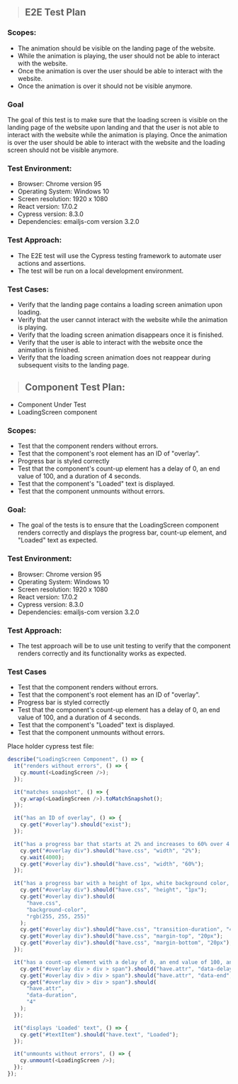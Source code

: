 > ## **E2E Test Plan**

### **Scopes:**

- The animation should be visible on the landing page of the website.
- While the animation is playing, the user should not be able to interact with the website.
- Once the animation is over the user should be able to interact with the website.
- Once the animation is over it should not be visible anymore.

### **Goal**

The goal of this test is to make sure that the loading screen is visible on the landing page of the website upon landing and that the user is not able to interact with the website while the animation is playing. Once the animation is over the user should be able to interact with the website and the loading screen should not be visible anymore.

### **Test Environment:**

- Browser: Chrome version 95
- Operating System: Windows 10
- Screen resolution: 1920 x 1080
- React version: 17.0.2
- Cypress version: 8.3.0
- Dependencies: emailjs-com version 3.2.0

### **Test Approach:**

- The E2E test will use the Cypress testing framework to automate user actions and assertions.
- The test will be run on a local development environment.

### **Test Cases:**

- Verify that the landing page contains a loading screen animation upon loading.
- Verify that the user cannot interact with the website while the animation is playing.
- Verify that the loading screen animation disappears once it is finished.
- Verify that the user is able to interact with the website once the animation is finished.
- Verify that the loading screen animation does not reappear during subsequent visits to the landing page.

> ## **Component Test Plan:**

- Component Under Test
- LoadingScreen component

### **Scopes:**

- Test that the component renders without errors.
- Test that the component's root element has an ID of "overlay".
- Progress bar is styled correctly
- Test that the component's count-up element has a delay of 0, an end value of 100, and a duration of 4 seconds.
- Test that the component's "Loaded" text is displayed.
- Test that the component unmounts without errors.

### **Goal:**

- The goal of the tests is to ensure that the LoadingScreen component renders correctly and displays the progress bar, count-up element, and "Loaded" text as expected.

### **Test Environment:**

- Browser: Chrome version 95
- Operating System: Windows 10
- Screen resolution: 1920 x 1080
- React version: 17.0.2
- Cypress version: 8.3.0
- Dependencies: emailjs-com version 3.2.0

### **Test Approach:**

- The test approach will be to use unit testing to verify that the component renders correctly and its functionality works as expected.

### **Test Cases**

- Test that the component renders without errors.
- Test that the component's root element has an ID of "overlay".
- Progress bar is styled correctly
- Test that the component's count-up element has a delay of 0, an end value of 100, and a duration of 4 seconds.
- Test that the component's "Loaded" text is displayed.
- Test that the component unmounts without errors.

Place holder cypress test file:

```js
describe("LoadingScreen Component", () => {
  it("renders without errors", () => {
    cy.mount(<LoadingScreen />);
  });

  it("matches snapshot", () => {
    cy.wrap(<LoadingScreen />).toMatchSnapshot();
  });

  it("has an ID of overlay", () => {
    cy.get("#overlay").should("exist");
  });

  it("has a progress bar that starts at 2% and increases to 60% over 4 seconds", () => {
    cy.get("#overlay div").should("have.css", "width", "2%");
    cy.wait(4000);
    cy.get("#overlay div").should("have.css", "width", "60%");
  });

  it("has a progress bar with a height of 1px, white background color, and transition duration of 4 seconds, and a margin top and bottom of 20px", () => {
    cy.get("#overlay div").should("have.css", "height", "1px");
    cy.get("#overlay div").should(
      "have.css",
      "background-color",
      "rgb(255, 255, 255)"
    );
    cy.get("#overlay div").should("have.css", "transition-duration", "4s");
    cy.get("#overlay div").should("have.css", "margin-top", "20px");
    cy.get("#overlay div").should("have.css", "margin-bottom", "20px");
  });

  it("has a count-up element with a delay of 0, an end value of 100, and a duration of 4 seconds", () => {
    cy.get("#overlay div > div > span").should("have.attr", "data-delay", "0");
    cy.get("#overlay div > div > span").should("have.attr", "data-end", "100");
    cy.get("#overlay div > div > span").should(
      "have.attr",
      "data-duration",
      "4"
    );
  });

  it("displays 'Loaded' text", () => {
    cy.get("#textItem").should("have.text", "Loaded");
  });

  it("unmounts without errors", () => {
    cy.unmount(<LoadingScreen />);
  });
});
```
